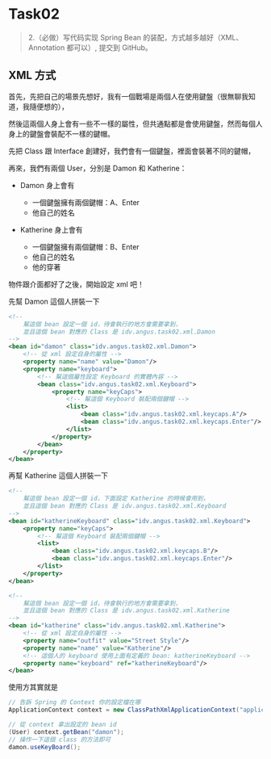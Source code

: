 # Task02
> 2.（必做）写代码实现 Spring Bean 的装配，方式越多越好（XML、Annotation 都可以）, 提交到 GitHub。 

## XML 方式

首先，先把自己的場景先想好，我有一個戰場是兩個人在使用鍵盤（很無聊我知道，我隨便想的），

然後這兩個人身上會有一些不一樣的屬性，但共通點都是會使用鍵盤，然而每個人身上的鍵盤會裝配不一樣的鍵帽。

先把 Class 跟 Interface 創建好，我們會有一個鍵盤，裡面會裝著不同的鍵帽，

再來，我們有兩個 User，分別是 Damon 和 Katherine：
- Damon 身上會有
  - 一個鍵盤擁有兩個鍵帽：A、Enter
  - 他自己的姓名 

- Katherine 身上會有
  - 一個鍵盤擁有兩個鍵帽：B、Enter
  - 他自己的姓名
  - 他的穿著
  
物件跟介面都好了之後，開始設定 xml 吧！

先幫 Damon 這個人拼裝一下
```xml
<!-- 
    幫這個 bean 設定一個 id，待會執行的地方會需要拿到，
    並且這個 bean 對應的 Class 是 idv.angus.task02.xml.Damon
-->
<bean id="damon" class="idv.angus.task02.xml.Damon">
    <!-- 從 xml 設定自身的屬性 -->
    <property name="name" value="Damon"/>
    <property name="keyboard">
        <!-- 幫這個屬性設定 Keyboard 的實體內容 -->
        <bean class="idv.angus.task02.xml.Keyboard">
            <property name="keyCaps">
                <!-- 幫這個 Keyboard 裝配兩個鍵帽 -->
                <list>
                    <bean class="idv.angus.task02.xml.keycaps.A"/>
                    <bean class="idv.angus.task02.xml.keycaps.Enter"/>
                </list>
            </property>
        </bean>
    </property>
</bean>
```

再幫 Katherine 這個人拼裝一下
```xml
<!-- 
    幫這個 bean 設定一個 id，下面設定 Katherine 的時候會用到，
    並且這個 bean 對應的 Class 是 idv.angus.task02.xml.Keyboard
-->
<bean id="katherineKeyboard" class="idv.angus.task02.xml.Keyboard">
    <property name="keyCaps">
        <!-- 幫這個 Keyboard 裝配兩個鍵帽 -->
        <list>
            <bean class="idv.angus.task02.xml.keycaps.B"/>
            <bean class="idv.angus.task02.xml.keycaps.Enter"/>
        </list>
    </property>
</bean>
```
```xml
<!-- 
    幫這個 bean 設定一個 id，待會執行的地方會需要拿到，
    並且這個 bean 對應的 Class 是 idv.angus.task02.xml.Katherine
-->
<bean id="katherine" class="idv.angus.task02.xml.Katherine">
    <!-- 從 xml 設定自身的屬性 -->
    <property name="outfit" value="Street Style"/>
    <property name="name" value="Katherine"/>
    <!-- 這個人的 keyboard 使用上面有定義的 bean: katherineKeyboard -->
    <property name="keyboard" ref="katherineKeyboard"/>
</bean>
```
使用方其實就是

```java
// 告訴 Spring 的 Context 你的設定檔在哪
ApplicationContext context = new ClassPathXmlApplicationContext("application-context.xml");
```

```java
// 從 context 拿出設定的 bean id
(User) context.getBean("damon");
// 操作一下這個 class 的方法即可
damon.useKeyBoard();
```